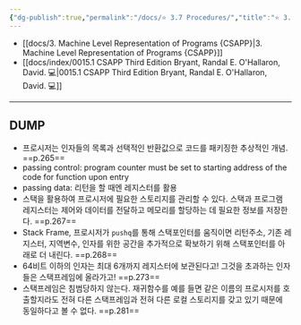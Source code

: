 ```yaml
---
{"dg-publish":true,"permalink":"/docs/⭐️ 3.7 Procedures/","title":"⭐️ 3.7 Procedures"}
---
```


- [[docs/3. Machine Level Representation of Programs {CSAPP}\|3. Machine Level Representation of Programs {CSAPP}]]  
- [[docs/index/0015.1 CSAPP Third Edition Bryant, Randal E. O'Hallaron, David. 💻\|0015.1 CSAPP Third Edition Bryant, Randal E. O'Hallaron, David. 💻]]
___

## DUMP

- 프로시저는 인자들의 목록과 선택적인 반환값으로 코드를 패키징한 추상적인 개념. ==p.265==
- passing control: program counter must be set to starting address of the code for function upon entry
- passing data: 리턴을 할 때엔 레지스터를 활용
- 스택을 활용하여 프로시저에 필요한 스토리지를 관리할 수 있다. 스택과 프로그램 레지스터는 제어와 데이터를 전달하고 메모리를 할당하는 데 필요한 정보를 저장한다. ==p.267==
- Stack Frame, 프로시저가 `pushq`를 통해 스택포인터를 움직이면 리턴주소, 기존 레지스터, 지역변수, 인자를 위한 공간을 추가적으로 확보하기 위해 스택포인터를 아래로 더 내린다. ==p.268==
- 64비트 이하의 인자는 최대 6개까지 레지스터에 보관된다고! 그것을 초과하는 인자들은 스택프레임에 올라가고! ==p.273==
- 스택프레임은 침범당하지 않는다. 재귀함수를 예를 들면 같은 이름의 프로시저를 호출할지라도 전혀 다른 스택프레임과 전혀 다른 로컬 스토리지를 갖고 있기 때문에 동일하다고 볼 수 없다. ==p.281==
